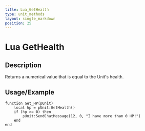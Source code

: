 ```yaml
---
title: Lua_GetHealth
type: unit_methods
layout: single_markdown
position: 25
---
```


# Lua GetHealth

## Description

Returns a numerical value that is equal to the Unit's health.

## Usage/Example

```
function Get_HP(pUnit)
    local hp = pUnit:GetHealth()
    if (hp >= 0) then
        pUnit:SendChatMessage(12, 0, "I have more than 0 HP!")
    end
end
```
